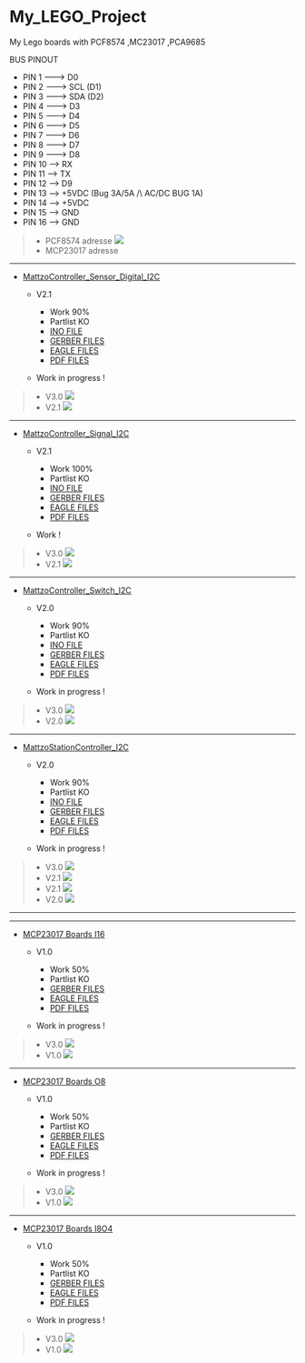 # My_LEGO_Project

 My Lego boards with PCF8574 ,MC23017 ,PCA9685
 
 BUS PINOUT
+ PIN 1 ---> D0
+ PIN 2 ---> SCL (D1)
+ PIN 3 ---> SDA (D2)
+ PIN 4 ---> D3
+ PIN 5 ---> D4
+ PIN 6 ---> D5
+ PIN 7 ---> D6
+ PIN 8 ---> D7
+ PIN 9 ---> D8
+ PIN 10 --> RX
+ PIN 11 --> TX
+ PIN 12 --> D9
+ PIN 13 --> +5VDC (Bug 3A/5A /\ AC/DC BUG 1A)
+ PIN 14 --> +5VDC
+ PIN 15 --> GND
+ PIN 16 --> GND

>+ PCF8574 adresse
>![](https://github.com/Backkevin/My_LEGO_Project/blob/master/MattzoController_Sensor_Digital_I2C/IMAGE/PCF8574%20address%20map.png)
>+ MCP23017 adresse
>![]()

-----------------------------------------------------------------

+ [MattzoController_Sensor_Digital_I2C](https://github.com/Backkevin/My_LEGO_Project/tree/master/MattzoController_Sensor_Digital_I2C)

	+ V2.1
		* Work 90%
		* Partlist KO
		* [INO FILE](https://github.com/Backkevin/My_LEGO_Project/tree/master/MattzoController_Sensor_Digital_I2C/INO/MattzoController_Sensor_Digital_I2C)
		* [GERBER FILES](https://github.com/Backkevin/My_LEGO_Project/tree/master/MattzoController_Sensor_Digital_I2C/GERBER%20FILES)
		* [EAGLE FILES](https://github.com/Backkevin/My_LEGO_Project/tree/master/MattzoController_Sensor_Digital_I2C/EAGLE)
		* [PDF FILES](https://github.com/Backkevin/My_LEGO_Project/tree/master/MattzoController_Sensor_Digital_I2C/PDF)
		
	+ Work in progress !
>+ V3.0
>![](https://github.com/Backkevin/My_LEGO_Project/blob/master/MattzoController_Sensor_Digital_I2C/IMAGE/CPU3.jpg)
>+ V2.1
>![](https://github.com/Backkevin/My_LEGO_Project/blob/master/MattzoController_Sensor_Digital_I2C/IMAGE/INPUT2.jpg)
-----------------------------------------------------------------


+ [MattzoController_Signal_I2C](https://github.com/Backkevin/My_LEGO_Project/tree/master/MattzoController_Signal_I2C)

	+ V2.1
		* Work 100%
		* Partlist KO
		* [INO FILE](https://github.com/Backkevin/My_LEGO_Project/tree/master/MattzoController_Signal_I2C/INO/MattzoController_Signal_I2C)
		* [GERBER FILES](https://github.com/Backkevin/My_LEGO_Project/tree/master/MattzoController_Signal_I2C/GERBER%20FILES)
		* [EAGLE FILES](https://github.com/Backkevin/My_LEGO_Project/tree/master/MattzoController_Signal_I2C/EAGLE)
		* [PDF FILES](https://github.com/Backkevin/My_LEGO_Project/tree/master/MattzoController_Signal_I2C/PDF)
		
	+ Work !
>+ V3.0
>![](https://github.com/Backkevin/My_LEGO_Project/blob/master/MattzoController_Signal_I2C/IMAGE/CPU3.jpg)
>+ V2.1
>![](https://github.com/Backkevin/My_LEGO_Project/blob/master/MattzoController_Signal_I2C/IMAGE/OUTPUT2.jpg)
-----------------------------------------------------------------


+ [MattzoController_Switch_I2C](https://github.com/Backkevin/My_LEGO_Project/tree/master/MattzoController_Switch_I2C)

	+ V2.0
		* Work 90%
		* Partlist KO
		* [INO FILE](https://github.com/Backkevin/My_LEGO_Project/tree/master/MattzoController_Switch_I2C/INO/MattzoController_Switch_I2C)
		* [GERBER FILES](https://github.com/Backkevin/My_LEGO_Project/tree/master/MattzoController_Switch_I2C/GERBER%20FILES)
		* [EAGLE FILES](https://github.com/Backkevin/My_LEGO_Project/tree/master/MattzoController_Switch_I2C/EAGLE)
		* [PDF FILES](https://github.com/Backkevin/My_LEGO_Project/tree/master/MattzoController_Switch_I2C/PDF)
		
	+ Work in progress !
>+ V3.0
>![](https://github.com/Backkevin/My_LEGO_Project/blob/master/MattzoController_Switch_I2C/IMAGE/CPU3.jpg)
>+ V2.0
>![](https://github.com/Backkevin/My_LEGO_Project/blob/master/MattzoController_Switch_I2C/IMAGE/PWM2.jpg)
-----------------------------------------------------------------


+ [MattzoStationController_I2C](https://github.com/Backkevin/My_LEGO_Project/tree/master/MattzoStationController_I2C)

	+ V2.0
		* Work 90%
		* Partlist KO
		* [INO FILE](https://github.com/Backkevin/My_LEGO_Project/tree/master/MattzoStationController_I2C/INO/MattzoStationController_I2C)
		* [GERBER FILES](https://github.com/Backkevin/My_LEGO_Project/tree/master/MattzoStationController_I2C/GERBER%20FILES)
		* [EAGLE FILES](https://github.com/Backkevin/My_LEGO_Project/tree/master/MattzoStationController_I2C/EAGLE)
		* [PDF FILES](https://github.com/Backkevin/My_LEGO_Project/tree/master/MattzoStationController_I2C/PDF)
		
	+ Work in progress !
>+ V3.0
>![](https://github.com/Backkevin/My_LEGO_Project/blob/master/MattzoStationController_I2C/IMAGE/CPU3.jpg)
>+ V2.1
>![](https://github.com/Backkevin/My_LEGO_Project/blob/master/MattzoController_Sensor_Digital_I2C/IMAGE/INPUT2.jpg)
>+ V2.1
>![](https://github.com/Backkevin/My_LEGO_Project/blob/master/MattzoController_Signal_I2C/IMAGE/OUTPUT2.jpg)
>+ V2.0
>![](https://github.com/Backkevin/My_LEGO_Project/blob/master/MattzoController_Switch_I2C/IMAGE/PWM2.jpg)
-----------------------------------------------------------------






-----------------------------------------------------------------

+ [MCP23017 Boards I16](https://github.com/Backkevin/My_LEGO_Project/tree/master/MCP23017%20Boards/I16)

	+ V1.0
		* Work 50%
		* Partlist KO
		* [GERBER FILES](https://github.com/Backkevin/My_LEGO_Project/tree/master/MCP23017%20Boards/I16/GERBER%20FILES)
		* [EAGLE FILES](https://github.com/Backkevin/My_LEGO_Project/tree/master/MCP23017%20Boards/I16/EAGLE)
		* [PDF FILES](https://github.com/Backkevin/My_LEGO_Project/tree/master/MCP23017%20Boards/I16/PDF)
		
	+ Work in progress !
>+ V3.0
>![](https://github.com/Backkevin/My_LEGO_Project/blob/master/MCP23017%20Boards/I16/IMAGE/CPU3.jpg)
>+ V1.0
>![](https://github.com/Backkevin/My_LEGO_Project/blob/master/MCP23017%20Boards/I16/IMAGE/I16.jpg)
-----------------------------------------------------------------

+ [MCP23017 Boards O8](https://github.com/Backkevin/My_LEGO_Project/tree/master/MCP23017%20Boards/O8)

	+ V1.0
		* Work 50%
		* Partlist KO
		* [GERBER FILES](https://github.com/Backkevin/My_LEGO_Project/tree/master/MCP23017%20Boards/O8/GERBER%20FILES)
		* [EAGLE FILES](https://github.com/Backkevin/My_LEGO_Project/tree/master/MCP23017%20Boards/O8/EAGLE)
		* [PDF FILES](https://github.com/Backkevin/My_LEGO_Project/tree/master/MCP23017%20Boards/O8/PDF)
		
	+ Work in progress !
>+ V3.0
>![](https://github.com/Backkevin/My_LEGO_Project/blob/master/MCP23017%20Boards/O8/IMAGE/CPU3.jpg)
>+ V1.0
>![](https://github.com/Backkevin/My_LEGO_Project/blob/master/MCP23017%20Boards/O8/IMAGE/O8.jpg)
-----------------------------------------------------------------

+ [MCP23017 Boards I8O4](https://github.com/Backkevin/My_LEGO_Project/tree/master/MCP23017%20Boards/I8O4)

	+ V1.0
		* Work 50%
		* Partlist KO
		* [GERBER FILES](https://github.com/Backkevin/My_LEGO_Project/tree/master/MCP23017%20Boards/I8O4/GERBER%20FILES)
		* [EAGLE FILES](https://github.com/Backkevin/My_LEGO_Project/tree/master/MCP23017%20Boards/I8O4/EAGLE)
		* [PDF FILES](https://github.com/Backkevin/My_LEGO_Project/tree/master/MCP23017%20Boards/I8O4/PDF)
		
	+ Work in progress !
>+ V3.0
>![](https://github.com/Backkevin/My_LEGO_Project/blob/master/MCP23017%20Boards/I8O4/IMAGE/CPU3.jpg)
>+ V1.0
>![](https://github.com/Backkevin/My_LEGO_Project/blob/master/MCP23017%20Boards/I8O4/IMAGE/I8O4.jpg)
